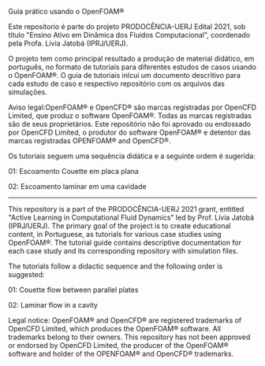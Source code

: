 Guia prático usando o OpenFOAM®

Este repositorio é parte do projeto PRODOCÊNCIA-UERJ Edital 2021, sob título "Ensino Ativo em Dinâmica dos Fluidos Computacional", coordenado pela Profa. Livia Jatobá (IPRJ/UERJ).

O projeto tem como principal resultado a produção de material didático, em português, no formato de tutoriais para diferentes estudos de casos usando o OpenFOAM®. O guia de tutoriais inlcui um documento descritivo para cada estudo de caso e respectivo repositório com os arquivos das simulações. 

Aviso legal:OpenFOAM® e OpenCFD® são marcas registradas por OpenCFD Limited, que produz o software OpenFOAM®. Todas as marcas registradas são de seus proprietários. Este repositório não foi aprovado ou endossado por OpenCFD Limited, o produtor do software OpenFOAM® e detentor das marcas registradas OPENFOAM® and OpenCFD®.


Os tutoriais seguem uma sequência didática e a seguinte ordem é sugerida:

01: Escoamento Couette em placa plana 

02: Escoamento laminar em uma cavidade


_______________


This repository is a part of the PRODOCÊNCIA-UERJ 2021 grant, entitled "Active Learning in Computational Fluid Dynamics" led by Prof. Lívia Jatobá (IPRJ/UERJ). The primary goal of the project is to create educational content, in Portuguese, as tutorials for various case studies using OpenFOAM®. The tutorial guide contains descriptive documentation for each case study and its corresponding repository with simulation files. 

The tutorials follow a didactic sequence and the following order is suggested:

01: Couette flow between parallel plates

02: Laminar flow in a cavity

Legal notice: OpenFOAM® and OpenCFD® are registered trademarks of OpenCFD Limited, which produces the OpenFOAM® software. All trademarks belong to their owners. This repository has not been approved or endorsed by OpenCFD Limited, the producer of the OpenFOAM® software and holder of the OPENFOAM® and OpenCFD® trademarks.

